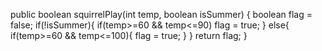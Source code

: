 public boolean squirrelPlay(int temp, boolean isSummer) {
boolean flag = false;
if(!isSummer){
if(temp>=60 && temp<=90)
flag = true;
}
else{
if(temp>=60 && temp<=100){
flag = true;
}
}
return flag;
}
